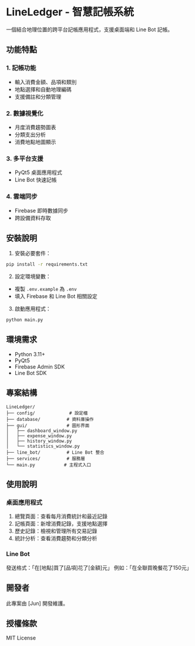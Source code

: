 # LineLedger - 智慧記帳系統

一個結合地理位置的跨平台記帳應用程式，支援桌面端和 Line Bot 記帳。

## 功能特點

### 1. 記帳功能
- 輸入消費金額、品項和類別
- 地點選擇和自動地理編碼
- 支援備註和分類管理

### 2. 數據視覺化
- 月度消費趨勢圖表
- 分類支出分析
- 消費地點地圖顯示

### 3. 多平台支援
- PyQt5 桌面應用程式
- Line Bot 快速記帳

### 4. 雲端同步
- Firebase 即時數據同步
- 跨設備資料存取

## 安裝說明

1. 安裝必要套件：
```bash
pip install -r requirements.txt
```

2. 設定環境變數：
- 複製 `.env.example` 為 `.env`
- 填入 Firebase 和 Line Bot 相關設定

3. 啟動應用程式：
```bash
python main.py
```

## 環境需求

- Python 3.11+
- PyQt5
- Firebase Admin SDK
- Line Bot SDK

## 專案結構

```
LineLedger/
├── config/             # 設定檔
├── database/          # 資料庫操作
├── gui/               # 圖形界面
│   ├── dashboard_window.py
│   ├── expense_window.py
│   ├── history_window.py
│   └── statistics_window.py
├── line_bot/          # Line Bot 整合
├── services/          # 服務層
└── main.py           # 主程式入口
```

## 使用說明

### 桌面應用程式
1. 總覽頁面：查看每月消費統計和最近記錄
2. 記帳頁面：新增消費記錄，支援地點選擇
3. 歷史記錄：檢視和管理所有交易記錄
4. 統計分析：查看消費趨勢和分類分析

### Line Bot
發送格式：「在[地點]買了[品項]花了[金額]元」
例如：「在全聯買晚餐花了150元」

## 開發者

此專案由 [Jun] 開發維護。

## 授權條款

MIT License
